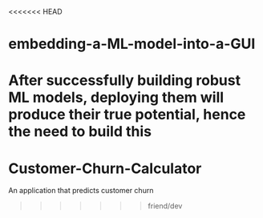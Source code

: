 <<<<<<< HEAD
# embedding-a-ML-model-into-a-GUI
After successfully building robust ML models, deploying them will produce their true potential, hence the need to build this
=======

# Customer-Churn-Calculator

An application that predicts customer churn
>>>>>>> friend/dev
